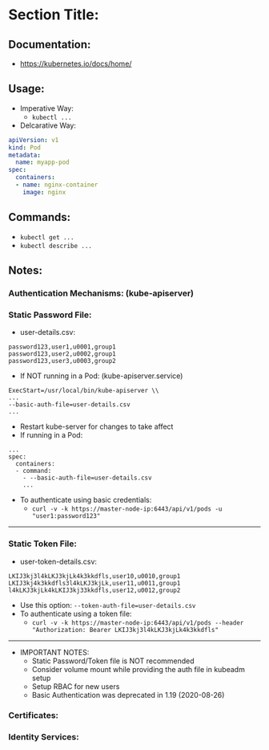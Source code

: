 # Section Title:
## Documentation:
- https://kubernetes.io/docs/home/

## Usage:
- Imperative Way:
  - `kubectl ...`
- Delcarative Way:
```yaml
apiVersion: v1
kind: Pod
metadata:
  name: myapp-pod
spec:
  containers:
  - name: nginx-container
    image: nginx
```
## Commands:
- `kubectl get ...`
- `kubectl describe ...`

## Notes:
### Authentication Mechanisms: (kube-apiserver)
  ### Static Password File:
  - user-details.csv:
  ```
  password123,user1,u0001,group1
  password123,user2,u0002,group1
  password123,user3,u0003,group2
  ```
  - If NOT running in a Pod: (kube-apiserver.service)
  ```
  ExecStart=/usr/local/bin/kube-apiserver \\
  ...
  --basic-auth-file=user-details.csv
  ...
  ```
  - Restart kube-server for changes to take affect
  - If running in a Pod:
  ```
  ...
  spec:
    containers:
    - command:
      - --basic-auth-file=user-details.csv
      ...
  ```
  - To authenticate using basic credentials:
    - `curl -v -k https://master-node-ip:6443/api/v1/pods -u "user1:password123"`
  ---
  ### Static Token File:
  - user-token-details.csv:
  ```
  LKIJ3kj3l4kLKJ3kjLk4k3kkdfls,user10,u0010,group1
  LKIJ3kj4k3kkdfls3l4kLKJ3kjLk,user11,u0011,group1
  l4kLKJ3kjLk4kLKIJ3kj33kkdfls,user12,u0012,group2
  ```
  - Use this option: `--token-auth-file=user-details.csv`
  - To authenticate using a token file:
    - `curl -v -k https://master-node-ip:6443/api/v1/pods --header "Authorization: Bearer LKIJ3kj3l4kLKJ3kjLk4k3kkdfls"`
  ---
  - IMPORTANT NOTES:
    - Static Password/Token file is NOT recommended
    - Consider volume mount while providing the auth file in kubeadm setup
    - Setup RBAC for new users
    - Basic Authentication was deprecated in 1.19 (2020-08-26)
  ### Certificates:
  ### Identity Services:

